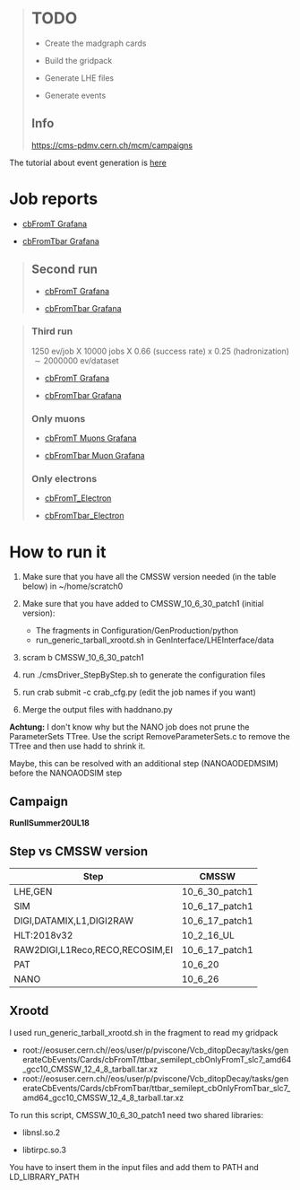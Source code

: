 > # TODO
> 
> - Create the madgraph cards
> 
> - Build the gridpack
> 
> - Generate LHE files
> 
> - Generate events
> 
> ## Info
> 
>  https://cms-pdmv.cern.ch/mcm/campaigns

The tutorial about event generation is [here](../../tutorials/EventGeneration.md)

# Job reports

- [cbFromT Grafana](https://monit-grafana.cern.ch/d/cmsTMDetail/cms-task-monitoring-task-view?orgId=11&var-user=pviscone&var-task=230302_103719%3Apviscone_crab_TTbarSemileptonic_cbOnlyFromT_TuneCP5_13TeV-madgraphMLM-pythia8_FULLSIM&from=1677749839000&to=now)

- [cbFromTbar Grafana](https://monit-grafana.cern.ch/d/cmsTMDetail/cms-task-monitoring-task-view?orgId=11&var-user=pviscone&var-task=230201_182559%3Apviscone_crab_TTbarSemileptonic_cbOnlyFromTbar_TuneCP5_13TeV-madgraphMLM-pythia8_FULLSIM&from=1675272360000&to=now)

> ## Second run
> 
> - [cbFromT Grafana](https://monit-grafana.cern.ch/d/cmsTMDetail/cms-task-monitoring-task-view?orgId=11&var-user=pviscone&var-task=230302_104933%3Apviscone_crab_TTbarSemileptonic_cbOnlyFromT_TuneCP5_13TeV-madgraphMLM-pythia8_FULLSIM&from=1677750573000&to=now)
> 
> - [cbFromTbar Grafana](https://monit-grafana.cern.ch/d/cmsTMDetail/cms-task-monitoring-task-view?orgId=11&var-user=pviscone&var-task=230302_105148%3Apviscone_crab_TTbarSemileptonic_cbOnlyFromTbar_TuneCP5_13TeV-madgraphMLM-pythia8_FULLSIM&from=1677750708000&to=now)

> ### Third run
> 
> 1250 ev/job X 10000 jobs X 0.66 (success rate) x 0.25 (hadronization)  $\sim 2000000$ ev/dataset 
> 
> - [cbFromT Grafana](https://monit-grafana.cern.ch/d/cmsTMDetail/cms-task-monitoring-task-view?orgId=11&var-user=pviscone&var-task=230311_154702%3Apviscone_crab_TTbarSemileptonic_cbOnlyFromT_TuneCP5_13TeV-madgraphMLM-pythia8_FULLSIM&from=1678546022000&to=now)
> 
> - [cbFromTbar Grafana](https://monit-grafana.cern.ch/d/cmsTMDetail/cms-task-monitoring-task-view?orgId=11&var-user=pviscone&var-task=230313_095351%3Apviscone_crab_TTbarSemileptonic_cbOnlyFromTbar_TuneCP5_13TeV-madgraphMLM-pythia8_FULLSIM&from=1678697631000&to=now)
> 
> ### Only muons
> 
> - [cbFromT Muons Grafana](https://monit-grafana.cern.ch/d/cmsTMDetail/cms-task-monitoring-task-view?orgId=11&var-user=pviscone&var-task=230317_143933%3Apviscone_crab_TTbarSemileptonic_cbOnlyFromT_Muon&from=1679060373000&to=now)
> 
> - [cbFromTbar Muon Grafana](https://monit-grafana.cern.ch/d/cmsTMDetail/cms-task-monitoring-task-view?orgId=11&var-user=pviscone&var-task=230317_144508%3Apviscone_crab_TTbarSemileptonic_cbOnlyFromTbar_Muon&from=1679060708000&to=now)
> 
> ### Only electrons
> 
> - [cbFromT_Electron](https://monit-grafana.cern.ch/d/cmsTMDetail/cms-task-monitoring-task-view?orgId=11&var-user=pviscone&var-task=230411_125115%3Apviscone_crab_TTbarSemileptonic_cbOnlyFromT_Electron&from=1681213875000&to=now)
> 
> - [cbFromTbar_Electron](https://monit-grafana.cern.ch/d/cmsTMDetail/cms-task-monitoring-task-view?orgId=11&var-user=pviscone&var-task=230411_125553%3Apviscone_crab_TTbarSemileptonic_cbOnlyFromTbar_Electron&from=1681214153000&to=now)

# How to run it

1. Make sure that you have all the CMSSW version needed (in the table below) in ~/home/scratch0

2. Make sure that you have added to CMSSW_10_6_30_patch1 (initial version):
   
   - The fragments in Configuration/GenProduction/python
   - run_generic_tarball_xrootd.sh in GenInterface/LHEInterface/data

3. scram b CMSSW_10_6_30_patch1

4. run ./cmsDriver_StepByStep.sh to generate the configuration files

5. run crab submit -c crab_cfg.py (edit the job names if you want)

6. Merge the output files with haddnano.py

**Achtung:** I don't know why but the NANO job does not prune the ParameterSets TTree. Use the script RemoveParameterSets.c to remove the TTree and then use hadd to shrink it.

Maybe, this can be resolved with an additional step (NANOAODEDMSIM) before the NANOAODSIM step

## Campaign

**RunIISummer20UL18**

## Step vs CMSSW version

| Step                            | CMSSW          |
| ------------------------------- | -------------- |
| LHE,GEN                         | 10_6_30_patch1 |
| SIM                             | 10_6_17_patch1 |
| DIGI,DATAMIX,L1,DIGI2RAW        | 10_6_17_patch1 |
| HLT:2018v32                     | 10_2_16_UL     |
| RAW2DIGI,L1Reco,RECO,RECOSIM,EI | 10_6_17_patch1 |
| PAT                             | 10_6_20        |
| NANO                            | 10_6_26        |

## Xrootd

I used run_generic_tarball_xrootd.sh in the fragment to read my gridpack 

- root://eosuser.cern.ch//eos/user/p/pviscone/Vcb_ditopDecay/tasks/generateCbEvents/Cards/cbFromT/ttbar_semilept_cbOnlyFromT_slc7_amd64_gcc10_CMSSW_12_4_8_tarball.tar.xz
- root://eosuser.cern.ch//eos/user/p/pviscone/Vcb_ditopDecay/tasks/generateCbEvents/Cards/cbFromTbar/ttbar_semilept_cbOnlyFromTbar_slc7_amd64_gcc10_CMSSW_12_4_8_tarball.tar.xz

To run this script, CMSSW_10_6_30_patch1 need two shared libraries: 

- libnsl.so.2

- libtirpc.so.3

You have to insert them in the input files and add them to PATH and LD_LIBRARY_PATH
